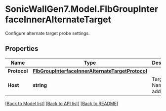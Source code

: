 # SonicWallGen7.Model.FlbGroupInterfaceInnerAlternateTarget
Configure alternate target probe settings.

## Properties

Name | Type | Description | Notes
------------ | ------------- | ------------- | -------------
**Protocol** | [**FlbGroupInterfaceInnerAlternateTargetProtocol**](FlbGroupInterfaceInnerAlternateTargetProtocol.md) |  | [optional] 
**Host** | **string** | Target Name or IP address. | [optional] 

[[Back to Model list]](../README.md#documentation-for-models) [[Back to API list]](../README.md#documentation-for-api-endpoints) [[Back to README]](../README.md)

